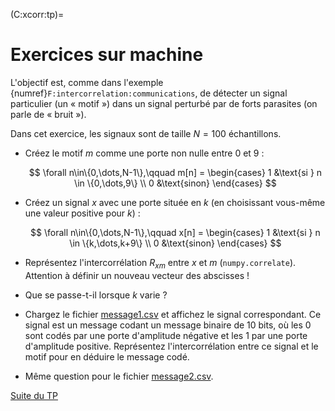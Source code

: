 (C:xcorr:tp)=
# Exercices sur machine

L'objectif est, comme dans l'exemple {numref}`F:intercorrelation:communications`, de détecter un signal particulier (un « motif ») dans un signal perturbé par de forts parasites (on parle de « bruit »).

Dans cet exercice, les signaux sont de taille $N=100$ échantillons.

* Créez le motif $m$ comme une porte non nulle entre 0 et 9 :

  $$
    \forall n\in\{0,\dots,N-1\},\qquad
    m[n] =
    \begin{cases}
      1 &\text{si } n \in \{0,\dots,9\} \\
      0 &\text{sinon}
    \end{cases}
  $$

* Créez un signal $x$ avec une porte située en $k$ (en choisissant vous-même une valeur positive pour $k$) :

  $$
    \forall n\in\{0,\dots,N-1\},\qquad
    x[n] =
    \begin{cases}
      1 &\text{si } n \in \{k,\dots,k+9\} \\
      0 &\text{sinon}
    \end{cases}
  $$

* Représentez l'intercorrélation $R_{xm}$ entre $x$ et $m$ (`numpy.correlate`).
  Attention à définir un nouveau vecteur des abscisses !
  
* Que se passe-t-il lorsque $k$ varie ?

* Chargez le fichier <a href="../_static/message1.csv">message1.csv</a> et affichez le signal correspondant.
  Ce signal est un message codant un message binaire de 10 bits,
  où les 0 sont codés par une porte d'amplitude négative et les 1 par une porte d'amplitude positive.
  Représentez l'intercorrélation entre ce signal et le motif pour en déduire le message codé.
  
* Même question pour le fichier <a href="../_static/message2.csv">message2.csv</a>.

<a class="btn btn-light" href="../vect/tp.html" role="button">Suite du TP</a>